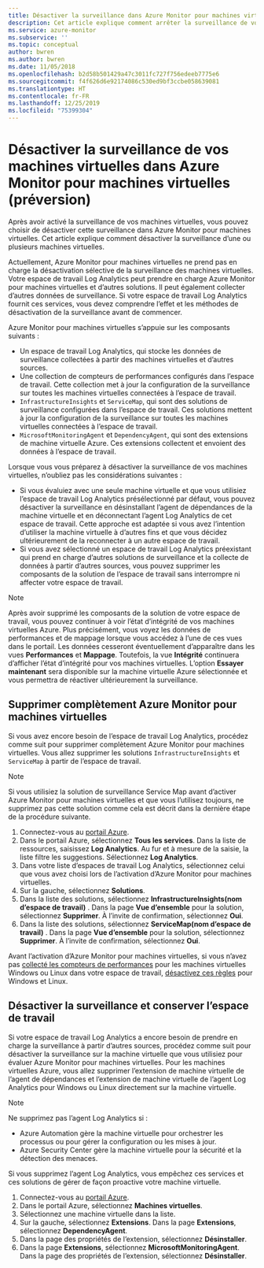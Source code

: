 ```yaml
---
title: Désactiver la surveillance dans Azure Monitor pour machines virtuelles (préversion) | Microsoft Docs
description: Cet article explique comment arrêter la surveillance de vos machines virtuelles dans Azure Monitor pour machines virtuelles.
ms.service: azure-monitor
ms.subservice: ''
ms.topic: conceptual
author: bwren
ms.author: bwren
ms.date: 11/05/2018
ms.openlocfilehash: b2d58b501429a47c3011fc727f756edeeb7775e6
ms.sourcegitcommit: f4f626d6e92174086c530ed9bf3ccbe058639081
ms.translationtype: HT
ms.contentlocale: fr-FR
ms.lasthandoff: 12/25/2019
ms.locfileid: "75399304"
---
```

# <a name="disable-monitoring-of-your-vms-in-azure-monitor-for-vms-preview"></a>Désactiver la surveillance de vos machines virtuelles dans Azure Monitor pour machines virtuelles (préversion)

Après avoir activé la surveillance de vos machines virtuelles, vous pouvez choisir de désactiver cette surveillance dans Azure Monitor pour machines virtuelles. Cet article explique comment désactiver la surveillance d’une ou plusieurs machines virtuelles.  

Actuellement, Azure Monitor pour machines virtuelles ne prend pas en charge la désactivation sélective de la surveillance des machines virtuelles. Votre espace de travail Log Analytics peut prendre en charge Azure Monitor pour machines virtuelles et d’autres solutions. Il peut également collecter d’autres données de surveillance. Si votre espace de travail Log Analytics fournit ces services, vous devez comprendre l’effet et les méthodes de désactivation de la surveillance avant de commencer.

Azure Monitor pour machines virtuelles s’appuie sur les composants suivants :

* Un espace de travail Log Analytics, qui stocke les données de surveillance collectées à partir des machines virtuelles et d’autres sources.
* Une collection de compteurs de performances configurés dans l’espace de travail. Cette collection met à jour la configuration de la surveillance sur toutes les machines virtuelles connectées à l’espace de travail.
* `InfrastructureInsights` et `ServiceMap`, qui sont des solutions de surveillance configurées dans l’espace de travail. Ces solutions mettent à jour la configuration de la surveillance sur toutes les machines virtuelles connectées à l’espace de travail.
* `MicrosoftMonitoringAgent` et `DependencyAgent`, qui sont des extensions de machine virtuelle Azure. Ces extensions collectent et envoient des données à l’espace de travail.

Lorsque vous vous préparez à désactiver la surveillance de vos machines virtuelles, n’oubliez pas les considérations suivantes :

* Si vous évaluiez avec une seule machine virtuelle et que vous utilisiez l’espace de travail Log Analytics présélectionné par défaut, vous pouvez désactiver la surveillance en désinstallant l’agent de dépendances de la machine virtuelle et en déconnectant l’agent Log Analytics de cet espace de travail. Cette approche est adaptée si vous avez l’intention d’utiliser la machine virtuelle à d’autres fins et que vous décidez ultérieurement de la reconnecter à un autre espace de travail.
* Si vous avez sélectionné un espace de travail Log Analytics préexistant qui prend en charge d’autres solutions de surveillance et la collecte de données à partir d’autres sources, vous pouvez supprimer les composants de la solution de l’espace de travail sans interrompre ni affecter votre espace de travail.  

>[!NOTE]
> Après avoir supprimé les composants de la solution de votre espace de travail, vous pouvez continuer à voir l’état d’intégrité de vos machines virtuelles Azure. Plus précisément, vous voyez les données de performances et de mappage lorsque vous accédez à l’une de ces vues dans le portail. Les données cesseront éventuellement d’apparaître dans les vues **Performances** et **Mappage**. Toutefois, la vue **Intégrité** continuera d’afficher l’état d’intégrité pour vos machines virtuelles. L’option **Essayer maintenant** sera disponible sur la machine virtuelle Azure sélectionnée et vous permettra de réactiver ultérieurement la surveillance.  

## <a name="remove-azure-monitor-for-vms-completely"></a>Supprimer complètement Azure Monitor pour machines virtuelles

Si vous avez encore besoin de l’espace de travail Log Analytics, procédez comme suit pour supprimer complètement Azure Monitor pour machines virtuelles. Vous allez supprimer les solutions `InfrastructureInsights` et `ServiceMap` à partir de l’espace de travail.  

>[!NOTE]
>Si vous utilisiez la solution de surveillance Service Map avant d’activer Azure Monitor pour machines virtuelles et que vous l’utilisez toujours, ne supprimez pas cette solution comme cela est décrit dans la dernière étape de la procédure suivante.  
>

1. Connectez-vous au [portail Azure](https://portal.azure.com).
2. Dans le portail Azure, sélectionnez **Tous les services**. Dans la liste de ressources, saisissez **Log Analytics**. Au fur et à mesure de la saisie, la liste filtre les suggestions. Sélectionnez **Log Analytics**.
3. Dans votre liste d’espaces de travail Log Analytics, sélectionnez celui que vous avez choisi lors de l’activation d’Azure Monitor pour machines virtuelles.
4. Sur la gauche, sélectionnez **Solutions**.  
5. Dans la liste des solutions, sélectionnez **InfrastructureInsights(nom d’espace de travail)** . Dans la page **Vue d’ensemble** pour la solution, sélectionnez **Supprimer**. À l’invite de confirmation, sélectionnez **Oui**.  
6. Dans la liste des solutions, sélectionnez **ServiceMap(nom d’espace de travail)** . Dans la page **Vue d’ensemble** pour la solution, sélectionnez **Supprimer**. À l’invite de confirmation, sélectionnez **Oui**.  

Avant l’activation d’Azure Monitor pour machines virtuelles, si vous n’avez pas [collecté les compteurs de performances](vminsights-enable-overview.md#performance-counters-enabled) pour les machines virtuelles Windows ou Linux dans votre espace de travail, [désactivez ces règles](../platform/data-sources-performance-counters.md#configuring-performance-counters) pour Windows et Linux.

## <a name="disable-monitoring-and-keep-the-workspace"></a>Désactiver la surveillance et conserver l’espace de travail  

Si votre espace de travail Log Analytics a encore besoin de prendre en charge la surveillance à partir d’autres sources, procédez comme suit pour désactiver la surveillance sur la machine virtuelle que vous utilisiez pour évaluer Azure Monitor pour machines virtuelles. Pour les machines virtuelles Azure, vous allez supprimer l’extension de machine virtuelle de l’agent de dépendances et l’extension de machine virtuelle de l’agent Log Analytics pour Windows ou Linux directement sur la machine virtuelle. 

>[!NOTE]
>Ne supprimez pas l’agent Log Analytics si : 
>
> * Azure Automation gère la machine virtuelle pour orchestrer les processus ou pour gérer la configuration ou les mises à jour. 
> * Azure Security Center gère la machine virtuelle pour la sécurité et la détection des menaces. 
>
> Si vous supprimez l’agent Log Analytics, vous empêchez ces services et ces solutions de gérer de façon proactive votre machine virtuelle. 

1. Connectez-vous au [portail Azure](https://portal.azure.com). 
2. Dans le portail Azure, sélectionnez **Machines virtuelles**. 
3. Sélectionnez une machine virtuelle dans la liste. 
4. Sur la gauche, sélectionnez **Extensions**. Dans la page **Extensions**, sélectionnez **DependencyAgent**.
5. Dans la page des propriétés de l’extension, sélectionnez **Désinstaller**.
6. Dans la page **Extensions**, sélectionnez **MicrosoftMonitoringAgent**. Dans la page des propriétés de l’extension, sélectionnez **Désinstaller**.  

